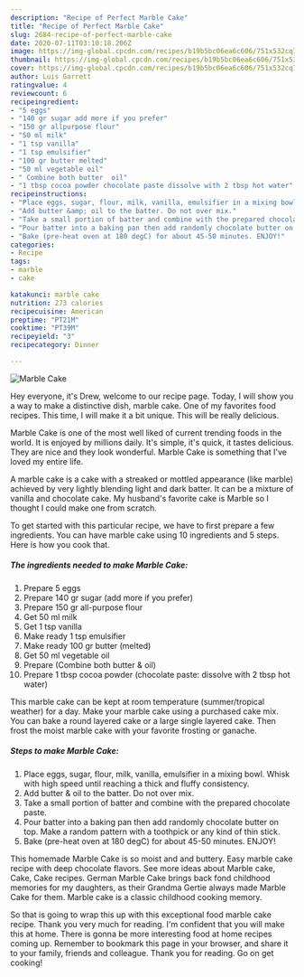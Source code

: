 ```yaml
---
description: "Recipe of Perfect Marble Cake"
title: "Recipe of Perfect Marble Cake"
slug: 2684-recipe-of-perfect-marble-cake
date: 2020-07-11T03:10:18.206Z
image: https://img-global.cpcdn.com/recipes/b19b5bc06ea6c606/751x532cq70/marble-cake-recipe-main-photo.jpg
thumbnail: https://img-global.cpcdn.com/recipes/b19b5bc06ea6c606/751x532cq70/marble-cake-recipe-main-photo.jpg
cover: https://img-global.cpcdn.com/recipes/b19b5bc06ea6c606/751x532cq70/marble-cake-recipe-main-photo.jpg
author: Luis Garrett
ratingvalue: 4
reviewcount: 6
recipeingredient:
- "5 eggs"
- "140 gr sugar add more if you prefer"
- "150 gr allpurpose flour"
- "50 ml milk"
- "1 tsp vanilla"
- "1 tsp emulsifier"
- "100 gr butter melted"
- "50 ml vegetable oil"
- " Combine both butter  oil"
- "1 tbsp cocoa powder chocolate paste dissolve with 2 tbsp hot water"
recipeinstructions:
- "Place eggs, sugar, flour, milk, vanilla, emulsifier in a mixing bowl. Whisk with high speed until reaching a thick and fluffy consistency."
- "Add butter &amp; oil to the batter. Do not over mix."
- "Take a small portion of batter and combine with the prepared chocolate paste."
- "Pour batter into a baking pan then add randomly chocolate butter on top. Make a random pattern with a toothpick or any kind of thin stick."
- "Bake (pre-heat oven at 180 degC) for about 45-50 minutes. ENJOY!"
categories:
- Recipe
tags:
- marble
- cake

katakunci: marble cake 
nutrition: 273 calories
recipecuisine: American
preptime: "PT21M"
cooktime: "PT39M"
recipeyield: "3"
recipecategory: Dinner

---
```



![Marble Cake](https://img-global.cpcdn.com/recipes/b19b5bc06ea6c606/751x532cq70/marble-cake-recipe-main-photo.jpg)

Hey everyone, it's Drew, welcome to our recipe page. Today, I will show you a way to make a distinctive dish, marble cake. One of my favorites food recipes. This time, I will make it a bit unique. This will be really delicious.

Marble Cake is one of the most well liked of current trending foods in the world. It is enjoyed by millions daily. It's simple, it's quick, it tastes delicious. They are nice and they look wonderful. Marble Cake is something that I've loved my entire life.

A marble cake is a cake with a streaked or mottled appearance (like marble) achieved by very lightly blending light and dark batter. It can be a mixture of vanilla and chocolate cake. My husband&#39;s favorite cake is Marble so I thought I could make one from scratch.


To get started with this particular recipe, we have to first prepare a few ingredients. You can have marble cake using 10 ingredients and 5 steps. Here is how you cook that.

<!--inarticleads1-->

##### The ingredients needed to make Marble Cake:

1. Prepare 5 eggs
1. Prepare 140 gr sugar (add more if you prefer)
1. Prepare 150 gr all-purpose flour
1. Get 50 ml milk
1. Get 1 tsp vanilla
1. Make ready 1 tsp emulsifier
1. Make ready 100 gr butter (melted)
1. Get 50 ml vegetable oil
1. Prepare  (Combine both butter &amp; oil)
1. Prepare 1 tbsp cocoa powder (chocolate paste: dissolve with 2 tbsp hot water)


This marble cake can be kept at room temperature (summer/tropical weather) for a day. Make your marble cake using a purchased cake mix. You can bake a round layered cake or a large single layered cake. Then frost the moist marble cake with your favorite frosting or ganache. 

<!--inarticleads2-->

##### Steps to make Marble Cake:

1. Place eggs, sugar, flour, milk, vanilla, emulsifier in a mixing bowl. Whisk with high speed until reaching a thick and fluffy consistency.
1. Add butter &amp; oil to the batter. Do not over mix.
1. Take a small portion of batter and combine with the prepared chocolate paste.
1. Pour batter into a baking pan then add randomly chocolate butter on top. Make a random pattern with a toothpick or any kind of thin stick.
1. Bake (pre-heat oven at 180 degC) for about 45-50 minutes. ENJOY!


This homemade Marble Cake is so moist and and buttery. Easy marble cake recipe with deep chocolate flavors. See more ideas about Marble cake, Cake, Cake recipes. German Marble Cake brings back fond childhood memories for my daughters, as their Grandma Gertie always made Marble Cake for them. Marble cake is a classic childhood cooking memory. 

So that is going to wrap this up with this exceptional food marble cake recipe. Thank you very much for reading. I'm confident that you will make this at home. There is gonna be more interesting food at home recipes coming up. Remember to bookmark this page in your browser, and share it to your family, friends and colleague. Thank you for reading. Go on get cooking!
